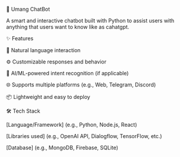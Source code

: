 🤖 Umang ChatBot

A smart and interactive chatbot built with Python to assist users with anything that users want to know like as cahatgpt.

✨ Features

💬 Natural language interaction

⚙️ Customizable responses and behavior

🧠 AI/ML-powered intent recognition (if applicable)

🌐 Supports multiple platforms (e.g., Web, Telegram, Discord)

📦 Lightweight and easy to deploy



🛠️ Tech Stack

[Language/Framework] (e.g., Python, Node.js, React)

[Libraries used] (e.g., OpenAI API, Dialogflow, TensorFlow, etc.)

[Database] (e.g., MongoDB, Firebase, SQLite)

